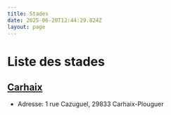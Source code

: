 ```yaml
---
title: Stades
date: 2025-06-20T12:44:29.824Z
layout: page
---
```


# Liste des stades


## [Carhaix](/stades/Carhaix/)
- Adresse: 1 rue Cazuguel, 29833 Carhaix-Plouguer


